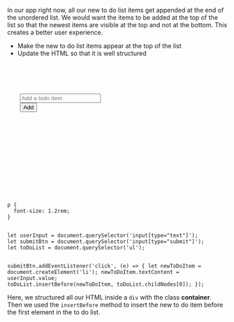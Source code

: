 In our app right now, all our new
to do list items get appended at the
end of the unordered list. We would
want the items to be added at the top
of the list so that the newest items
are visible at the top and not at the
bottom. This creates a better user
experience.

- Make the new to do list items appear
at the top of the list
- Update the HTML so that it is well
structured

<codeblock language="javascript" type="lesson">
<code>
<panel language="html">
<div class = "container">
  <section id = "user-input">
    <input type = "text" placeholder = "Add a todo item"/>
    <input type = "submit" value = "Add">
  </section>
  <section id = "to-do-list">
    <ul>
    </ul>
  </section>
</div>
</panel>
<panel language="css">
p {
  font-size: 1.2rem;
}
</panel>
<panel language="javascript">
let userInput = document.querySelector('input[type="text"]');
let submitBtn = document.querySelector('input[type="submit"]');
let toDoList = document.querySelector('ul');

submitBtn.addEventListener('click', (e) => {
  let newToDoItem = document.createElement('li');
  newToDoItem.textContent = userInput.value;
  toDoList.insertBefore(newToDoItem, toDoList.childNodes[0]);
});
</panel>
</code>
</codeblock>

Here, we structured all our HTML inside a
`div` with the class **container**. Then
we used the `insertBefore` method
to insert the new to do item before the
first element in the to do list.